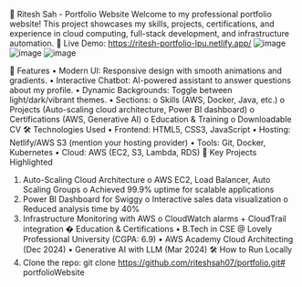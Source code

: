 🌟 Ritesh Sah - Portfolio Website
Welcome to my professional portfolio website! This project showcases my skills, projects, certifications, and experience in cloud computing, full-stack development, and infrastructure automation.
🔗 Live Demo: https://ritesh-portfolio-lpu.netlify.app/
![image](https://github.com/user-attachments/assets/89e9afea-07d8-4e58-89e4-9f74668cc093)
![image](https://github.com/user-attachments/assets/228d2056-3cfa-47bc-9123-aeeeaf13ceac)
![image](https://github.com/user-attachments/assets/f2b161fe-034d-4b0d-b78c-5048a2b2aa46)

🚀 Features
•	Modern UI: Responsive design with smooth animations and gradients.
•	Interactive Chatbot: AI-powered assistant to answer questions about my profile.
•	Dynamic Backgrounds: Toggle between light/dark/vibrant themes.
•	Sections:
o	Skills (AWS, Docker, Java, etc.)
o	Projects (Auto-scaling cloud architecture, Power BI dashboard)
o	Certifications (AWS, Generative AI)
o	Education & Training
o	Downloadable CV
🛠️ Technologies Used
•	Frontend: HTML5, CSS3, JavaScript
•	Hosting: Netlify/AWS S3 (mention your hosting provider)
•	Tools: Git, Docker, Kubernetes
•	Cloud: AWS (EC2, S3, Lambda, RDS)
📌 Key Projects Highlighted
1.	Auto-Scaling Cloud Architecture
o	AWS EC2, Load Balancer, Auto Scaling Groups
o	Achieved 99.9% uptime for scalable applications
2.	Power BI Dashboard for Swiggy
o	Interactive sales data visualization
o	Reduced analysis time by 40%
3.	Infrastructure Monitoring with AWS
o	CloudWatch alarms + CloudTrail integration
� Education & Certifications
•	B.Tech in CSE @ Lovely Professional University (CGPA: 6.9)
•	AWS Academy Cloud Architecting (Dec 2024)
•	Generative AI with LLM (Mar 2024)
🛠️ How to Run Locally
1.	Clone the repo:
git clone https://github.com/riteshsah07/portfolio.git# portfolioWebsite

